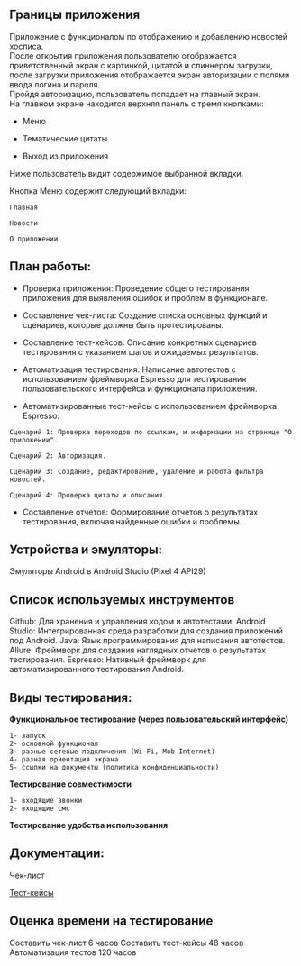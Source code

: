 ## Границы приложения

Приложение с функционалом по отображению и добавлению новостей хосписа.  
После открытия приложения пользователю отображается приветственный экран с картинкой, цитатой и спиннером загрузки, после загрузки приложения отображается экран авторизации с полями ввода логина и пароля.  
Пройдя авторизацию, пользователь попадает на главный экран.  
На главном экране находится верхняя панель с тремя кнопками:

-	Меню 

-	Тематические цитаты 

-	Выход из приложения 

Ниже пользователь видит содержимое выбранной вкладки.

Кнопка Меню содержит следующий вкладки:

	Главная

	Новости

    О приложении
## План работы:
-    Проверка приложения:
	Проведение общего тестирования приложения для выявления ошибок и проблем в функционале.
-    Составление чек-листа:
	Создание списка основных функций и сценариев, которые должны быть протестированы.
-    Составление тест-кейсов:
	Описание конкретных сценариев тестирования с указанием шагов и ожидаемых результатов.
-    Автоматизация тестирования:
	Написание автотестов с использованием фреймворка Espresso для тестирования пользовательского интерфейса и функционала приложения.

-    Автоматизированные тест-кейсы с использованием фреймворка Espresso:

	Сценарий 1: Проверка переходов по ссылкам, и информации на странице "О приложении".

	Сценарий 2: Авторизация.

	Сценарий 3: Создание, редактирование, удаление и работа фильтра новостей.

	Сценарий 4: Проверка цитаты и описания.

-    Составление отчетов:
	Формирование отчетов о результатах тестирования, включая найденные ошибки и проблемы.


## Устройства и эмуляторы:
   Эмуляторы Android в Android Studio (Pixel 4 API29)  
## Список используемых инструментов
   Github: Для хранения и управления кодом и автотестами.
   Android Studio: Интегрированная среда разработки для создания приложений под Android.
   Java: Язык программирования для написания автотестов.
   Allure: Фреймворк для создания наглядных отчетов о результатах тестирования.
   Espresso: Нативный фреймворк для автоматизированного тестирования Android.   

## Виды тестирования:

**Функциональное тестирование (через пользовательский интерфейс)**

	1- запуск
 	2- основной функционал	
  	3- разные сетевые подключения (Wi-Fi, Mob Internet)
   	4- разная ориентация экрана
	5- ссылки на документы (политика конфиденциальности)

**Тестирование совместимости**

	1- входящие звонки
	2- входящие смс

**Тестирование удобства использования**


## Документации:

 [Чек-лист](https://docs.google.com/spreadsheets/d/1whxyzizG90666BAUjL6eL32vfHZtG0e06Zu91SHmM0M/edit?usp=sharing)

 [Тест-кейсы](https://docs.google.com/spreadsheets/d/1FW8404e0lRLdWW-vVB6siEfMSK2b4WXFJstIy-IrsJA/edit?usp=sharing)

## Оценка времени на тестирование
Составить чек-лист 6 часов
Составить тест-кейсы 48 часов
Автоматизация тестов 120 часов
